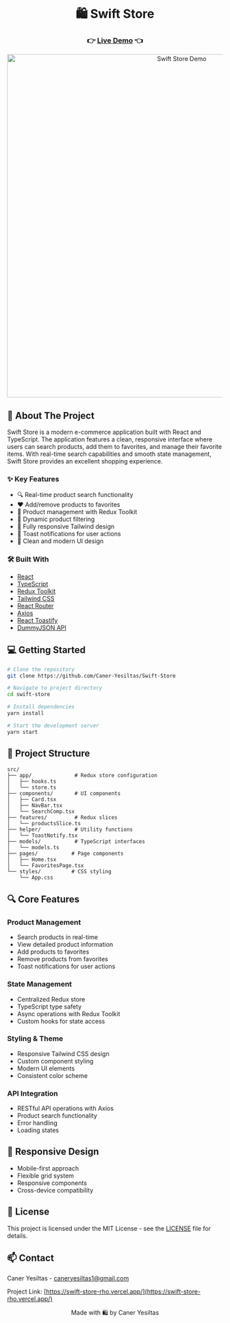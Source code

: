 <div align="center">
  <h1>🛍️ Swift Store</h1>
  
  <h3>
    👉 <a href="https://swift-store-rho.vercel.app/">Live Demo</a> 👈
  </h3>
</div>

<div align="center">
  <img src="/assets/Swift-Store.gif" alt="Swift Store Demo" width="800"/>
</div>

## 🚀 About The Project

Swift Store is a modern e-commerce application built with React and TypeScript. The application features a clean, responsive interface where users can search products, add them to favorites, and manage their favorite items. With real-time search capabilities and smooth state management, Swift Store provides an excellent shopping experience.

### ✨ Key Features

- 🔍 Real-time product search functionality
- ❤️ Add/remove products to favorites
- 🎯 Product management with Redux Toolkit
- 🔄 Dynamic product filtering
- 📱 Fully responsive Tailwind design
- 🔔 Toast notifications for user actions
- 🎨 Clean and modern UI design

### 🛠️ Built With

- [React](https://reactjs.org/)
- [TypeScript](https://www.typescriptlang.org/)
- [Redux Toolkit](https://redux-toolkit.js.org/)
- [Tailwind CSS](https://tailwindcss.com/)
- [React Router](https://reactrouter.com/)
- [Axios](https://axios-http.com/)
- [React Toastify](https://fkhadra.github.io/react-toastify/)
- [DummyJSON API](https://dummyjson.com/)

## 💻 Getting Started

```bash
# Clone the repository
git clone https://github.com/Caner-Yesiltas/Swift-Store

# Navigate to project directory
cd swift-store

# Install dependencies
yarn install

# Start the development server
yarn start
```

## 📁 Project Structure

```
src/
├── app/              # Redux store configuration
│   ├── hooks.ts
│   └── store.ts
├── components/       # UI components
│   ├── Card.tsx
│   ├── NavBar.tsx
│   └── SearchComp.tsx
├── features/         # Redux slices
│   └── productsSlice.ts
├── helper/           # Utility functions
│   └── ToastNotify.tsx
├── models/           # TypeScript interfaces
│   └── models.ts
├── pages/           # Page components
│   ├── Home.tsx
│   └── FavoritesPage.tsx
└── styles/          # CSS styling
    └── App.css
```

## 🔍 Core Features

### Product Management

- Search products in real-time
- View detailed product information
- Add products to favorites
- Remove products from favorites
- Toast notifications for user actions

### State Management

- Centralized Redux store
- TypeScript type safety
- Async operations with Redux Toolkit
- Custom hooks for state access

### Styling & Theme

- Responsive Tailwind CSS design
- Custom component styling
- Modern UI elements
- Consistent color scheme

### API Integration

- RESTful API operations with Axios
- Product search functionality
- Error handling
- Loading states

## 📱 Responsive Design

- Mobile-first approach
- Flexible grid system
- Responsive components
- Cross-device compatibility

## 📝 License

This project is licensed under the MIT License - see the [LICENSE](LICENSE) file for details.

## 📫 Contact

Caner Yesiltas - [caneryesiltas1@gmail.com](mailto:caneryesiltas1@gmail.com)

Project Link: [https://swift-store-rho.vercel.app/](https://swift-store-rho.vercel.app/)

<div align="center">
  Made with 🛍️ by Caner Yesiltas
</div>
